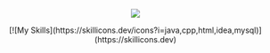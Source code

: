 <p align="center">
  <a href="https://github.com/DenverCoder1/readme-typing-svg"><img src="https://readme-typing-svg.demolab.com/?lines=<👋Hello, World!/>;<👋Hallo, World!/>;<👋Hola, World!/>;<👋Bonjour, World!/>;<👋Namaste, World!/>;<👋Olá, World!/>;<👋Ciao, World!/>&font=Roboto%20Code&center=true&width=480&height=45&color=1F6FEB&vCenter=true&size=22&pause=900"></a> 
</p>


<p align="center">
  [![My Skills](https://skillicons.dev/icons?i=java,cpp,html,idea,mysql)](https://skillicons.dev)
</p>
